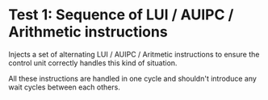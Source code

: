 # Test 1: Sequence of LUI / AUIPC / Arithmetic instructions

Injects a set of alternating LUI / AUIPC / Aritmetic instructions
to ensure the control unit correctly handles this kind of situation.

All these instructions are handled in one cycle and shouldn't introduce any
wait cycles between each others.
